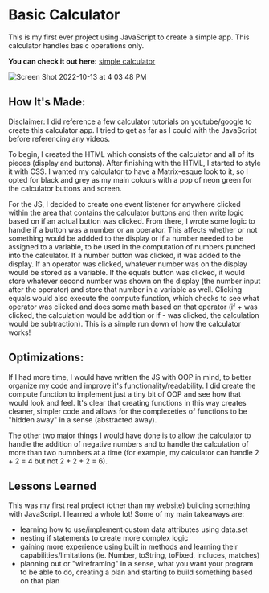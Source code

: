 # Basic Calculator

This is my first ever project using JavaScript to create a simple app. This calculator handles basic operations only.

**You can check it out here:** [simple calculator](https://simple-calculator-hwm.netlify.app)

![Screen Shot 2022-10-13 at 4 03 48 PM](https://user-images.githubusercontent.com/103898493/195698689-b6b45c3e-54f7-4cf1-a47b-9ddd20285a1d.png)

## How It's Made:

Disclaimer: I did reference a few calculator tutorials on youtube/google to create this calculator app. I tried to get as far as I could with the JavaScript 
before referencing any videos. 

To begin, I created the HTML which consists of the calculator and all of its pieces (display and buttons). After finishing with the HTML, I started to 
style it with CSS. I wanted my calculator to have a Matrix-esque look to it, so I opted for black and grey as my main colours with a pop of neon green for
the calculator buttons and screen. 

For the JS, I decided to create one event listener for anywhere clicked within the area that contains the calculator buttons and then write logic based on
if an actual button was clicked. From there, I wrote some logic to handle if a button was a number or an operator. This affects whether or not something 
would be addded to the display or if a number needed to be assigned to a variable, to be used in the computation of numbers punched into the calculator.
If a number button was clicked, it was added to the display. If an operator was clicked, whatever number was on the display would be stored as a variable. 
If the equals button was clicked, it would store whatever second number was shown on the display (the number input after the operator)
and store that number in a variable as well. Clicking equals would also execute the compute function, which checks to see what operator was clicked and
does some math based on that operator (if + was clicked, the calculation would be addition or if - was clicked, the calculation would be subtraction). 
This is a simple run down of how the calculator works!

## Optimizations:
If I had more time, I would have written the JS with OOP in mind, to better organize my code and improve it's functionality/readability. I did create the
compute function to implement just a tiny bit of OOP and see how that would look and feel. It's clear that creating functions in this way 
creates cleaner, simpler code and allows for the complexeties of functions to be "hidden away" in a sense (abstracted away). 

The other two major things I would have done is to allow the calculator to handle the addition of negative numbers and to handle the calculation of more 
than two numnbers at a time (for example, my calculator can handle 2 + 2 = 4 but not 2 + 2 + 2 = 6). 

## Lessons Learned
This was my first real project (other than my website) building something with JavaScript. I learned a whole lot! Some of my main takeaways are:
- learning how to use/implement custom data attributes using data.set
- nesting if statements to create more complex logic 
- gaining more experience using built in methods and learning their capabilities/limitations (ie. Number, toString, toFixed, incluces, matches)
- planning out or "wireframing" in a sense, what you want your program to be able to do, creating a plan and starting to build something based on that plan
